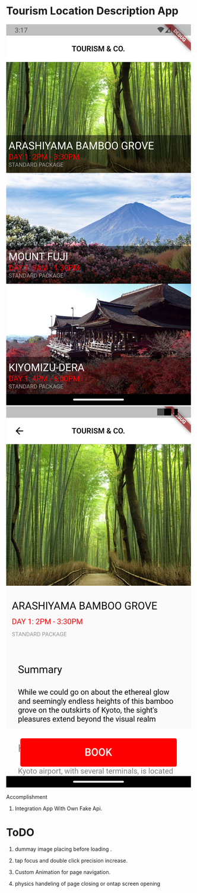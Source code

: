 # Tourism Location Description App

![Alt text](screenshot-1.png)
![Alt text](screenshot-2.png)

Accomplishment

1. Integration App With Own Fake Api.


# ToDO

1. dummay image placing before loading .

2. tap focus and double click precision increase.

3. Custom Animation for page navigation.

4. physics handeling of page closing or ontap screen opening